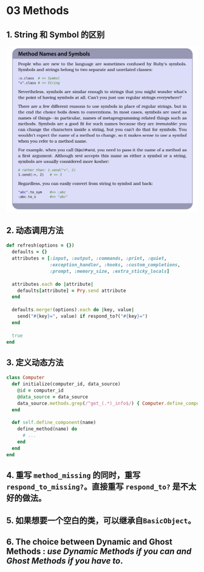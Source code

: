 # 03 Methods

## 1. String 和 Symbol 的区别

![](images/844F1F50-F1D3-425B-88D5-2E097CD02766.png)

## 2. 动态调用方法

```ruby
def refresh(options = {})
  defaults = {}
  attributes = [:input, :output, :commands, :print, :quiet,
                :exception_handler, :hooks, :custom_completions,
                :prompt, :memory_size, :extra_sticky_locals]

  attributes.each do |attribute|
    defaults[attribute] = Pry.send attribute
  end

  defaults.merge!(options).each do |key, value|
    send("#{key}=", value) if respond_to?("#{key}=")
  end

  true
end
```

## 3. 定义动态方法

```ruby
class Computer
  def initialize(computer_id, data_source)
    @id = computer_id
    @data_source = data_source
    data_source.methods.grep(/^get_(.*)_info$/) { Computer.define_component $1 }
  end

  def self.define_component(name)
    define_method(name) do
      # ...
    end
  end
end
```

## 4. 重写 `method_missing` 的同时，重写 `respond_to_missing?`。直接重写 `respond_to?` 是不太好的做法。

## 5. 如果想要一个空白的类，可以继承自`BasicObject`。

## 6. The choice between **Dynamic** and **Ghost** Methods : *use Dynamic Methods if you can and Ghost Methods if you have to*. 
